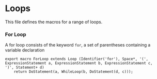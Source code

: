 # Loops

This file defines the macros for a range of loops.

### For Loop

A for loop consists of the keyword `for`, a set of parentheses containing a variable declaration 

```lithium
export macro ForLoop extends Loop (Identifier('for'), Space*, '(', ExpressionStatement a, ExpressionStatement b, ExpressionStatement c, ')', Statement+ d)
	return DoStatement(a, WhileLoop(b, DoStatement(d, c)));